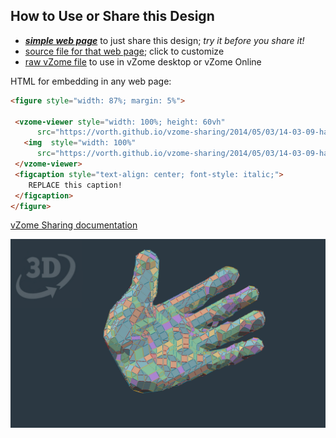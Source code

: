 
## How to Use or Share this Design

 - [***simple web page***](<https://vorth.github.io/vzome-sharing/2014/05/03/14-03-09-hand/>) to just share this design; *try it before you share it!*
 - [source file for that web page](<https://github.com/vorth/vzome-sharing/edit/main/2014/05/03/14-03-09-hand/index.md>); click to customize
 - [raw vZome file](<https://raw.githubusercontent.com/vorth/vzome-sharing/main/2014/05/03/14-03-09-hand/hand.vZome>) to use in vZome desktop or vZome Online
 
 HTML for embedding in any web page:
 ```html
<figure style="width: 87%; margin: 5%">
  
  <vzome-viewer style="width: 100%; height: 60vh" 
       src="https://vorth.github.io/vzome-sharing/2014/05/03/14-03-09-hand/hand.vZome" >
    <img  style="width: 100%"
       src="https://vorth.github.io/vzome-sharing/2014/05/03/14-03-09-hand/hand.png" >
  </vzome-viewer>
  <figcaption style="text-align: center; font-style: italic;">
     REPLACE this caption!
  </figcaption>
</figure>

 ```

[vZome Sharing documentation](https://vzome.github.io/vzome/sharing.html#how-it-works)

![Image](<hand.png>)

